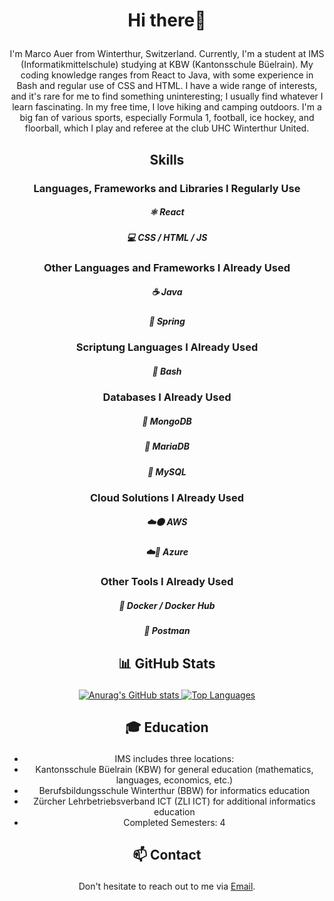 # <p align="center">Hi there👋</p>

<p align="center">I'm Marco Auer from Winterthur, Switzerland. Currently, I'm a student at IMS (Informatikmittelschule) studying at KBW (Kantonsschule Büelrain). My coding knowledge ranges from React to Java, with some experience in Bash and regular use of CSS and HTML. I have a wide range of interests, and it's rare for me to find something uninteresting; I usually find whatever I learn fascinating. In my free time, I love hiking and camping outdoors. I'm a big fan of various sports, especially Formula 1, football, ice hockey, and floorball, which I play and referee at the club UHC Winterthur United.</p>

## <p align="center">Skills</p>

### <p align="center">Languages, Frameworks and Libraries I Regularly Use</p>
##### <p align="center">⚛️ React</p>
##### <p align="center">💻 CSS / HTML / JS</p>

### <p align="center">Other Languages and Frameworks I Already Used</p>
##### <p align="center">☕ Java</p>
##### <p align="center">🌿 Spring</p>

### <p align="center">Scriptung Languages I Already Used</p>
##### <p align="center">🐧 Bash</p>

### <p align="center">Databases I Already Used</p>
##### <p align="center">🍃 MongoDB</p>
##### <p align="center">🦭 MariaDB</p>
##### <p align="center">🐬 MySQL</p>

### <p align="center">Cloud Solutions I Already Used</p>
##### <p align="center">☁️🟠 AWS</p>
##### <p align="center">☁️🔷 Azure</p>

### <p align="center">Other Tools I Already Used</p>
##### <p align="center">🐳 Docker / Docker Hub</p>
##### <p align="center">📮 Postman</p>

## <p align="center">📊 GitHub Stats</p>
<p align="center">
    <a href="https://github.com/anuraghazra/github-readme-stats">
        <img src="https://github-readme-stats.vercel.app/api?username=Stromschlag6&show_icons=true&theme=tokyonight" alt="Anurag's GitHub stats" />
    </a>
    <a href="https://github.com/anuraghazra/github-readme-stats">
        <img src="https://github-readme-stats.vercel.app/api/top-langs/?username=Stromschlag6&layout=donut&show_icons=true&theme=tokyonight" alt="Top Languages" />
    </a>
</p>

## <p align="center">🎓 Education</p>
<ul align="center">
    <li>IMS includes three locations:</li>
    <li>Kantonsschule Büelrain (KBW) for general education (mathematics, languages, economics, etc.)</li>
    <li>Berufsbildungsschule Winterthur (BBW) for informatics education</li>
    <li>Zürcher Lehrbetriebsverband ICT (ZLI ICT) for additional informatics education</li>
    <li>Completed Semesters: 4</li>
</ul>

## <p align="center">📫 Contact</p>
<div align="center">
    Don't hesitate to reach out to me via <a href="mailto:auer.marcob@gmail.com">Email</a>.
</div>
<!---
- 👀 I’m interested in ...
- 🌱 I’m currently learning ...
- 💞️ I’m looking to collaborate on ...
- 📫 How to reach me ...
- 😄 Pronouns: ...
- ⚡ Fun fact: ...
--->
